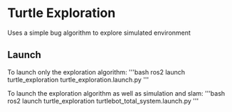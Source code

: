 # Turtle Exploration
Uses a simple bug algorithm to explore simulated environment


## Launch
To launch only the exploration algorithm:
'''bash
ros2 launch turtle_exploration turtle_exploration.launch.py
'''

To launch the exploration algorithm as well as simulation and slam:
'''bash
ros2 launch turtle_exploration turtlebot_total_system.launch.py
'''

